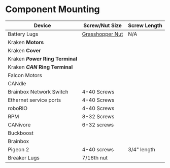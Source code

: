 # Component Mounting

| Device                           | Screw/Nut Size                                                            | Screw Length |
| -------------------------------- | ------------------------------------------------------------------------- | ------------ |
| Battery Lugs                     | [Grasshopper Nut](https://www.thethriftybot.com/products/grasshopper-nut) | N/A          |
| Kraken **Motors**                |                                                                           |              |
| Kraken **Cover**                 |                                                                           |              |
| Kraken ***Power* Ring Terminal** |                                                                           |              |
| Kraken ***CAN* Ring Terminal**   |                                                                           |              |
| Falcon Motors                    |                                                                           |              |
| CANdle                           |                                                                           |              |
| Brainbox Network Switch          | 4-40 Screws                                                               |              |
| Ethernet service ports           | 4-40 Screws                                                               |              |
| roboRIO                          | 4-40 Screws                                                               |              |
| RPM                              | 8-32 Screws                                                               |              |
| CANivore                         | 6-32 screws                                                               |              |
| Buckboost                        |                                                                           |              |
| Brainbox                         |                                                                           |              |
| Pigeon 2                         | 4-40 screws                                                               | 3/4" length  |
| Breaker Lugs                     | 7/16th nut                                                                |              |
